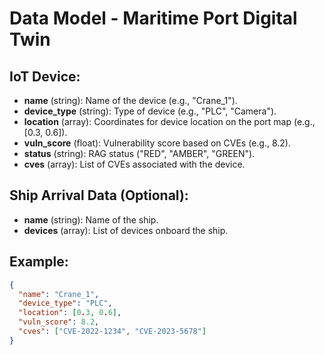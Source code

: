 # Data Model - Maritime Port Digital Twin

## IoT Device:
- **name** (string): Name of the device (e.g., "Crane_1").
- **device_type** (string): Type of device (e.g., "PLC", "Camera").
- **location** (array): Coordinates for device location on the port map (e.g., [0.3, 0.6]).
- **vuln_score** (float): Vulnerability score based on CVEs (e.g., 8.2).
- **status** (string): RAG status ("RED", "AMBER", "GREEN").
- **cves** (array): List of CVEs associated with the device.

## Ship Arrival Data (Optional):
- **name** (string): Name of the ship.
- **devices** (array): List of devices onboard the ship.

## Example:
```json
{
  "name": "Crane_1",
  "device_type": "PLC",
  "location": [0.3, 0.6],
  "vuln_score": 8.2,
  "cves": ["CVE-2022-1234", "CVE-2023-5678"]
}

